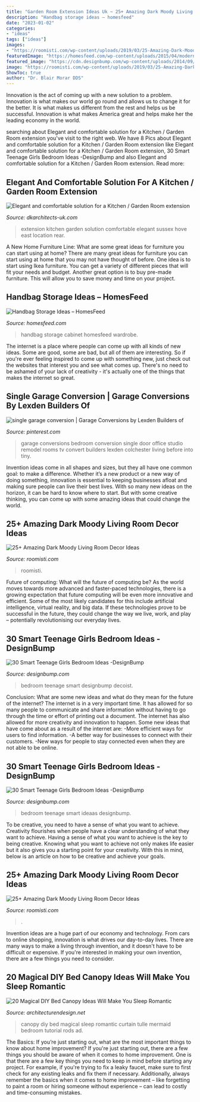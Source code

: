 ```yaml
---
title: "Garden Room Extension Ideas Uk ~ 25+ Amazing Dark Moody Living Room Decor Ideas"
description: "Handbag storage ideas – homesfeed"
date: "2023-01-02"
categories:
- "ideas"
tags: ["ideas"]
images:
- "https://roomisti.com/wp-content/uploads/2019/03/25-Amazing-Dark-Moody-Living-Room-Decor-Ideas-12.jpg"
featuredImage: "https://homesfeed.com/wp-content/uploads/2015/04/modern-minimalist-handbag-cabinet-with-full-of-handbag-collections.jpg"
featured_image: "https://cdn.designbump.com/wp-content/uploads/2014/09/teenage-girl-bedroom-ideaas-021.jpg"
image: "https://roomisti.com/wp-content/uploads/2019/03/25-Amazing-Dark-Moody-Living-Room-Decor-Ideas-17.jpg"
ShowToc: true
author: "Dr. Blair Morar DDS"
---
```



Innovation is the act of coming up with a new solution to a problem. Innovation is what makes our world go round and allows us to change it for the better. It is what makes us different from the rest and helps us be successful. Innovation is what makes America great and helps make her the leading economy in the world.

	

		
searching about Elegant and comfortable solution for a Kitchen / Garden Room extension you've visit to the right web. We have 8 Pics about Elegant and comfortable solution for a Kitchen / Garden Room extension like Elegant and comfortable solution for a Kitchen / Garden Room extension, 30 Smart Teenage Girls Bedroom Ideas -DesignBump and also Elegant and comfortable solution for a Kitchen / Garden Room extension. Read more:
		
    
## Elegant And Comfortable Solution For A Kitchen / Garden Room Extension

<img loading=lazy src="https://www.dkarchitects-uk.com/wp-content/uploads/2019/11/IMGP8310-Copy-scaled.jpg" onerror="this.onerror=null;this.src='https://tse1.mm.bing.net/th?id=OIP.P38sz6vRH3xu6m29psHjGAHaLD&amp;pid=15.1';" alt="Elegant and comfortable solution for a Kitchen / Garden Room extension">

_Source: dkarchitects-uk.com_

>extension kitchen garden solution comfortable elegant sussex hove east location rear. 

	

A New Home Furniture Line: What are some great ideas for furniture you can start using at home?
There are many great ideas for furniture you can start using at home that you may not have thought of before. One idea is to start using Ikea furniture. You can get a variety of different pieces that will fit your needs and budget. Another great option is to buy pre-made furniture. This will allow you to save money and time on your project.

    
## Handbag Storage Ideas – HomesFeed

<img loading=lazy src="https://homesfeed.com/wp-content/uploads/2015/04/modern-minimalist-handbag-cabinet-with-full-of-handbag-collections.jpg" onerror="this.onerror=null;this.src='https://tse2.mm.bing.net/th?id=OIP.NF7j7df6xAlmBHKD26_iIgHaLG&amp;pid=15.1';" alt="Handbag Storage Ideas – HomesFeed">

_Source: homesfeed.com_

>handbag storage cabinet homesfeed wardrobe. 

	

The internet is a place where people can come up with all kinds of new ideas. Some are good, some are bad, but all of them are interesting. So if you're ever feeling inspired to come up with something new, just check out the websites that interest you and see what comes up. There's no need to be ashamed of your lack of creativity - it's actually one of the things that makes the internet so great.

    
## Single Garage Conversion | Garage Conversions By Lexden Builders Of

<img loading=lazy src="https://i.pinimg.com/736x/86/d8/4a/86d84a1f2cabdb0e2c50fb7e0a6fa9d3.jpg" onerror="this.onerror=null;this.src='https://tse2.mm.bing.net/th?id=OIP.khHg4AUvI2blZd-dmD48ewEgDY&amp;pid=15.1';" alt="single garage conversion | Garage Conversions by Lexden Builders of">

_Source: pinterest.com_

>garage conversions bedroom conversion single door office studio remodel rooms tv convert builders lexden colchester living before into tiny. 

	

Invention ideas come in all shapes and sizes, but they all have one common goal: to make a difference. Whether it’s a new product or a new way of doing something, innovation is essential to keeping businesses afloat and making sure people can live their best lives. With so many new ideas on the horizon, it can be hard to know where to start. But with some creative thinking, you can come up with some amazing ideas that could change the world.

    
## 25+ Amazing Dark Moody Living Room Decor Ideas

<img loading=lazy src="https://roomisti.com/wp-content/uploads/2019/03/25-Amazing-Dark-Moody-Living-Room-Decor-Ideas-17.jpg" onerror="this.onerror=null;this.src='https://tse4.mm.bing.net/th?id=OIP.AMxjeUbfPlutYY1QifJQxQHaLH&amp;pid=15.1';" alt="25+ Amazing Dark Moody Living Room Decor Ideas">

_Source: roomisti.com_

>roomisti. 

	

Future of computing: What will the future of computing be?
As the world moves towards more advanced and faster-paced technologies, there is a growing expectation that future computing will be even more innovative and efficient. Some of the most likely candidates for this include artificial intelligence, virtual reality, and big data. If these technologies prove to be successful in the future, they could change the way we live, work, and play – potentially revolutionising our everyday lives.

    
## 30 Smart Teenage Girls Bedroom Ideas -DesignBump

<img loading=lazy src="https://cdn.designbump.com/wp-content/uploads/2014/09/teenage-girl-bedroom-ideaas-023.jpg" onerror="this.onerror=null;this.src='https://tse2.mm.bing.net/th?id=OIP.A8dwSLDUYl46Bo5rQm3n0AHaIO&amp;pid=15.1';" alt="30 Smart Teenage Girls Bedroom Ideas -DesignBump">

_Source: designbump.com_

>bedroom teenage smart designbump decoist. 

	

Conclusion: What are some new ideas and what do they mean for the future of the internet?
The internet is in a very important time. It has allowed for so many people to communicate and share information without having to go through the time or effort of printing out a document. The internet has also allowed for more creativity and innovation to happen. Some new ideas that have come about as a result of the internet are: 
-More efficient ways for users to find information.
-A better way for businesses to connect with their customers. 
-New ways for people to stay connected even when they are not able to be online.

    
## 30 Smart Teenage Girls Bedroom Ideas -DesignBump

<img loading=lazy src="https://cdn.designbump.com/wp-content/uploads/2014/09/teenage-girl-bedroom-ideaas-021.jpg" onerror="this.onerror=null;this.src='https://tse3.mm.bing.net/th?id=OIP.FQBgBMBvWRfQuM43jNJgswHaLH&amp;pid=15.1';" alt="30 Smart Teenage Girls Bedroom Ideas -DesignBump">

_Source: designbump.com_

>bedroom teenage smart ideaas designbump. 

	

To be creative, you need to have a sense of what you want to achieve.
Creativity flourishes when people have a clear understanding of what they want to achieve. Having a sense of what you want to achieve is the key to being creative. Knowing what you want to achieve not only makes life easier but it also gives you a starting point for your creativity. With this in mind, below is an article on how to be creative and achieve your goals.

    
## 25+ Amazing Dark Moody Living Room Decor Ideas

<img loading=lazy src="https://roomisti.com/wp-content/uploads/2019/03/25-Amazing-Dark-Moody-Living-Room-Decor-Ideas-12.jpg" onerror="this.onerror=null;this.src='https://tse1.mm.bing.net/th?id=OIP.Yts3Ho2BUSZb_ZdZzjjrwQHaLv&amp;pid=15.1';" alt="25+ Amazing Dark Moody Living Room Decor Ideas">

_Source: roomisti.com_

>. 

	

Invention ideas are a huge part of our economy and technology. From cars to online shopping, innovation is what drives our day-to-day lives. There are many ways to make a living through invention, and it doesn't have to be difficult or expensive. If you're interested in making your own invention, there are a few things you need to consider.

    
## 20 Magical DIY Bed Canopy Ideas Will Make You Sleep Romantic

<img loading=lazy src="http://cdn.architecturendesign.net/wp-content/uploads/2015/07/AD-DIY-Bed-Canopy-3.jpg" onerror="this.onerror=null;this.src='https://tse2.mm.bing.net/th?id=OIP.j1Pbmtck1q1gkT5HzfNowQHaJ4&amp;pid=15.1';" alt="20 Magical DIY Bed Canopy Ideas Will Make You Sleep Romantic">

_Source: architecturendesign.net_

>canopy diy bed magical sleep romantic curtain tulle mermaid bedroom tutorial rods ad. 

	

The Basics: If you’re just starting out, what are the most important things to know about home improvement?
If you're just starting out, there are a few things you should be aware of when it comes to home improvement. One is that there are a few key things you need to keep in mind before starting any project. For example, if you're trying to fix a leaky faucet, make sure to first check for any existing leaks and fix them if necessary. Additionally, always remember the basics when it comes to home improvement – like forgetting to paint a room or hiring someone without experience – can lead to costly and time-consuming mistakes.

